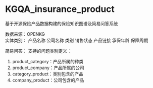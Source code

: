 # KGQA_insurance_product
基于开源保险产品数据构建的保险知识图谱及简易问答系统


数据来源：OPENKG     
实体类别：
    产品名称
    公司名称
    类别
    销售状态
    产品链接
    承保年龄
    保障周期


简易问答：
  支持的问题类别定义：
  1.	product_category：产品所属的种类
  2.	product_company：产品所属的公司
  3.	category_product：类别包含的产品
  4.	company_product：公司包含的产品


